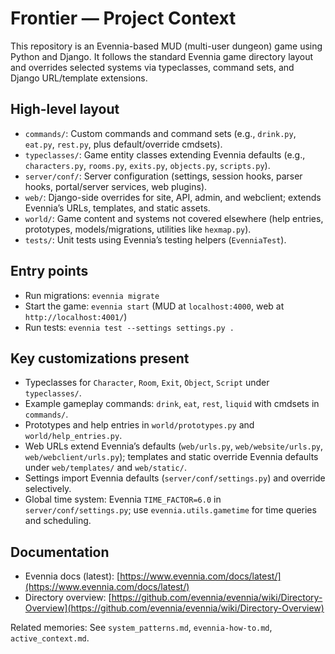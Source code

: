 # Frontier — Project Context

This repository is an Evennia-based MUD (multi-user dungeon) game using Python and Django. It follows the standard Evennia game directory layout and overrides selected systems via typeclasses, command sets, and Django URL/template extensions.

## High-level layout
- `commands/`: Custom commands and command sets (e.g., `drink.py`, `eat.py`, `rest.py`, plus default/override cmdsets).
- `typeclasses/`: Game entity classes extending Evennia defaults (e.g., `characters.py`, `rooms.py`, `exits.py`, `objects.py`, `scripts.py`).
- `server/conf/`: Server configuration (settings, session hooks, parser hooks, portal/server services, web plugins).
- `web/`: Django-side overrides for site, API, admin, and webclient; extends Evennia’s URLs, templates, and static assets.
- `world/`: Game content and systems not covered elsewhere (help entries, prototypes, models/migrations, utilities like `hexmap.py`).
- `tests/`: Unit tests using Evennia’s testing helpers (`EvenniaTest`).

## Entry points
- Run migrations: `evennia migrate`
- Start the game: `evennia start` (MUD at `localhost:4000`, web at `http://localhost:4001/`)
- Run tests: `evennia test --settings settings.py .`

## Key customizations present
- Typeclasses for `Character`, `Room`, `Exit`, `Object`, `Script` under `typeclasses/`.
- Example gameplay commands: `drink`, `eat`, `rest`, `liquid` with cmdsets in `commands/`.
- Prototypes and help entries in `world/prototypes.py` and `world/help_entries.py`.
- Web URLs extend Evennia’s defaults (`web/urls.py`, `web/website/urls.py`, `web/webclient/urls.py`); templates and static override Evennia defaults under `web/templates/` and `web/static/`.
- Settings import Evennia defaults (`server/conf/settings.py`) and override selectively.
- Global time system: Evennia `TIME_FACTOR=6.0` in `server/conf/settings.py`; use `evennia.utils.gametime` for time queries and scheduling.

## Documentation
- Evennia docs (latest): [https://www.evennia.com/docs/latest/](https://www.evennia.com/docs/latest/)
- Directory overview: [https://github.com/evennia/evennia/wiki/Directory-Overview](https://github.com/evennia/evennia/wiki/Directory-Overview)

Related memories: See `system_patterns.md`, `evennia-how-to.md`, `active_context.md`.

